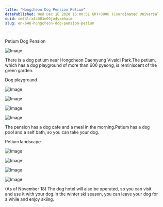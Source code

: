 ```yaml
---
title: "Hongcheon Dog Pension Petium"
datePublished: Wed Dec 16 2020 15:00:51 GMT+0000 (Coordinated Universal Time)
cuid: cm74lrx4a001w09jo4yxehaim
slug: en-648-hongcheon-dog-pension-petium

---
```



Petium Dog Pension

![Image](https://cdn.hashnode.com/res/hashnode/image/upload/v1739527506811/24c0f573-3798-4002-8355-b22dd0b15ddf.jpeg)

There is a dog petium near Hongcheon Daemyung Vivaldi Park.The petium, which has a dog playground of more than 600 pyeong, is reminiscent of the green garden.

Dog playground

![Image](https://cdn.hashnode.com/res/hashnode/image/upload/v1739527508858/820290eb-0338-48bb-b6a5-c0f942c3e638.jpeg)

![Image](https://cdn.hashnode.com/res/hashnode/image/upload/v1739527510760/c922fa21-b6f1-4f00-b067-228f474b3530.jpeg)

![Image](https://cdn.hashnode.com/res/hashnode/image/upload/v1739527513223/714c3b64-3608-4313-9ec4-4e648f3988d4.jpeg)

![Image](https://cdn.hashnode.com/res/hashnode/image/upload/v1739527515669/de3d4b31-7416-4e0c-86a4-d1d774e0f700.jpeg)

The pension has a dog cafe and a meal in the morning.Petium has a dog pool and a self bath, so you can take your dog.

Petium landscape

![Image](https://cdn.hashnode.com/res/hashnode/image/upload/v1739527518081/21ed4609-0ee3-475d-bf4b-1f16b3931a8e.jpeg)

![Image](https://cdn.hashnode.com/res/hashnode/image/upload/v1739527519828/f84748c6-760d-43f8-9446-4bcfa09ed180.jpeg)

![Image](https://cdn.hashnode.com/res/hashnode/image/upload/v1739527521374/4c5ac270-38d5-4e15-b205-0e2c2a85e9cf.jpeg)

![Image](https://cdn.hashnode.com/res/hashnode/image/upload/v1739527523628/0fa754df-c64f-4047-be70-af451b26c46c.jpeg)

(As of November 18) The dog hotel will also be operated, so you can visit and use it with your dog.In the winter ski season, you can leave your dog for a while and enjoy skiing.